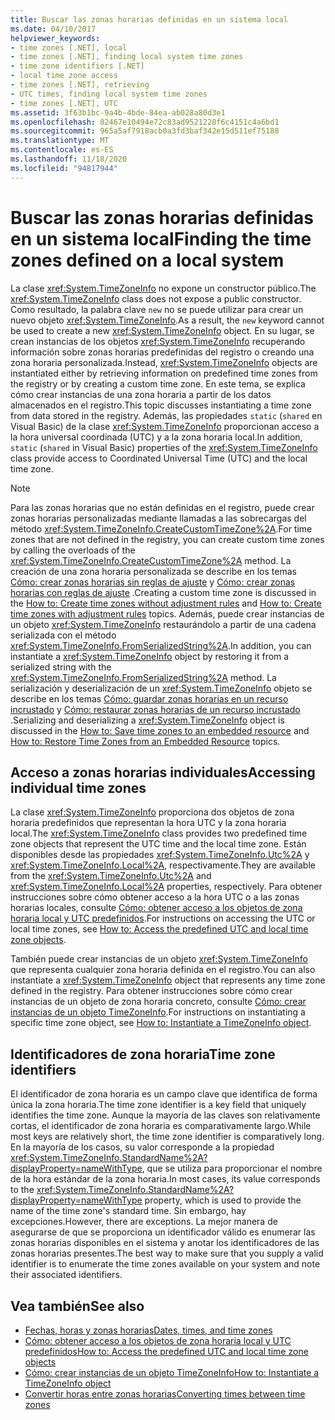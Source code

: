 ```yaml
---
title: Buscar las zonas horarias definidas en un sistema local
ms.date: 04/10/2017
helpviewer_keywords:
- time zones [.NET], local
- time zones [.NET], finding local system time zones
- time zone identifiers [.NET]
- local time zone access
- time zones [.NET], retrieving
- UTC times, finding local system time zones
- time zones [.NET], UTC
ms.assetid: 3f63b1bc-9a4b-4bde-84ea-ab028a80d3e1
ms.openlocfilehash: 02467e10494e72c83ad9521228f6c4151c4a6bd1
ms.sourcegitcommit: 965a5af7918acb0a3fd3baf342e15d511ef75188
ms.translationtype: MT
ms.contentlocale: es-ES
ms.lasthandoff: 11/18/2020
ms.locfileid: "94817944"
---
```

# <a name="finding-the-time-zones-defined-on-a-local-system"></a><span data-ttu-id="5c4e3-102">Buscar las zonas horarias definidas en un sistema local</span><span class="sxs-lookup"><span data-stu-id="5c4e3-102">Finding the time zones defined on a local system</span></span>

<span data-ttu-id="5c4e3-103">La clase <xref:System.TimeZoneInfo> no expone un constructor público.</span><span class="sxs-lookup"><span data-stu-id="5c4e3-103">The <xref:System.TimeZoneInfo> class does not expose a public constructor.</span></span> <span data-ttu-id="5c4e3-104">Como resultado, la palabra clave `new` no se puede utilizar para crear un nuevo objeto <xref:System.TimeZoneInfo>.</span><span class="sxs-lookup"><span data-stu-id="5c4e3-104">As a result, the `new` keyword cannot be used to create a new <xref:System.TimeZoneInfo> object.</span></span> <span data-ttu-id="5c4e3-105">En su lugar, se crean instancias de los objetos <xref:System.TimeZoneInfo> recuperando información sobre zonas horarias predefinidas del registro o creando una zona horaria personalizada.</span><span class="sxs-lookup"><span data-stu-id="5c4e3-105">Instead, <xref:System.TimeZoneInfo> objects are instantiated either by retrieving information on predefined time zones from the registry or by creating a custom time zone.</span></span> <span data-ttu-id="5c4e3-106">En este tema, se explica cómo crear instancias de una zona horaria a partir de los datos almacenados en el registro.</span><span class="sxs-lookup"><span data-stu-id="5c4e3-106">This topic discusses instantiating a time zone from data stored in the registry.</span></span> <span data-ttu-id="5c4e3-107">Además, las propiedades `static` (`shared` en Visual Basic) de la clase <xref:System.TimeZoneInfo> proporcionan acceso a la hora universal coordinada (UTC) y a la zona horaria local.</span><span class="sxs-lookup"><span data-stu-id="5c4e3-107">In addition, `static` (`shared` in Visual Basic) properties of the <xref:System.TimeZoneInfo> class provide access to Coordinated Universal Time (UTC) and the local time zone.</span></span>

> [!NOTE]
> <span data-ttu-id="5c4e3-108">Para las zonas horarias que no están definidas en el registro, puede crear zonas horarias personalizadas mediante llamadas a las sobrecargas del método <xref:System.TimeZoneInfo.CreateCustomTimeZone%2A>.</span><span class="sxs-lookup"><span data-stu-id="5c4e3-108">For time zones that are not defined in the registry, you can create custom time zones by calling the overloads of the <xref:System.TimeZoneInfo.CreateCustomTimeZone%2A> method.</span></span> <span data-ttu-id="5c4e3-109">La creación de una zona horaria personalizada se describe en los temas [Cómo: crear zonas horarias sin reglas de ajuste](create-time-zones-without-adjustment-rules.md) y [Cómo: crear zonas horarias con reglas de ajuste](create-time-zones-with-adjustment-rules.md) .</span><span class="sxs-lookup"><span data-stu-id="5c4e3-109">Creating a custom time zone is discussed in the [How to: Create time zones without adjustment rules](create-time-zones-without-adjustment-rules.md) and [How to: Create time zones with adjustment rules](create-time-zones-with-adjustment-rules.md) topics.</span></span> <span data-ttu-id="5c4e3-110">Además, puede crear instancias de un objeto <xref:System.TimeZoneInfo> restaurándolo a partir de una cadena serializada con el método <xref:System.TimeZoneInfo.FromSerializedString%2A>.</span><span class="sxs-lookup"><span data-stu-id="5c4e3-110">In addition, you can instantiate a <xref:System.TimeZoneInfo> object by restoring it from a serialized string with the <xref:System.TimeZoneInfo.FromSerializedString%2A> method.</span></span> <span data-ttu-id="5c4e3-111">La serialización y deserialización de un <xref:System.TimeZoneInfo> objeto se describe en los temas [Cómo: guardar zonas horarias en un recurso incrustado](save-time-zones-to-an-embedded-resource.md) y [Cómo: restaurar zonas horarias de un recurso incrustado](restore-time-zones-from-an-embedded-resource.md) .</span><span class="sxs-lookup"><span data-stu-id="5c4e3-111">Serializing and deserializing a <xref:System.TimeZoneInfo> object is discussed in the [How to: Save time zones to an embedded resource](save-time-zones-to-an-embedded-resource.md) and [How to: Restore Time Zones from an Embedded Resource](restore-time-zones-from-an-embedded-resource.md) topics.</span></span>

## <a name="accessing-individual-time-zones"></a><span data-ttu-id="5c4e3-112">Acceso a zonas horarias individuales</span><span class="sxs-lookup"><span data-stu-id="5c4e3-112">Accessing individual time zones</span></span>

<span data-ttu-id="5c4e3-113">La clase <xref:System.TimeZoneInfo> proporciona dos objetos de zona horaria predefinidos que representan la hora UTC y la zona horaria local.</span><span class="sxs-lookup"><span data-stu-id="5c4e3-113">The <xref:System.TimeZoneInfo> class provides two predefined time zone objects that represent the UTC time and the local time zone.</span></span> <span data-ttu-id="5c4e3-114">Están disponibles desde las propiedades <xref:System.TimeZoneInfo.Utc%2A> y <xref:System.TimeZoneInfo.Local%2A>, respectivamente.</span><span class="sxs-lookup"><span data-stu-id="5c4e3-114">They are available from the <xref:System.TimeZoneInfo.Utc%2A> and <xref:System.TimeZoneInfo.Local%2A> properties, respectively.</span></span> <span data-ttu-id="5c4e3-115">Para obtener instrucciones sobre cómo obtener acceso a la hora UTC o a las zonas horarias locales, consulte [Cómo: obtener acceso a los objetos de zona horaria local y UTC predefinidos](access-utc-and-local.md).</span><span class="sxs-lookup"><span data-stu-id="5c4e3-115">For instructions on accessing the UTC or local time zones, see [How to: Access the predefined UTC and local time zone objects](access-utc-and-local.md).</span></span>

<span data-ttu-id="5c4e3-116">También puede crear instancias de un objeto <xref:System.TimeZoneInfo> que representa cualquier zona horaria definida en el registro.</span><span class="sxs-lookup"><span data-stu-id="5c4e3-116">You can also instantiate a <xref:System.TimeZoneInfo> object that represents any time zone defined in the registry.</span></span> <span data-ttu-id="5c4e3-117">Para obtener instrucciones sobre cómo crear instancias de un objeto de zona horaria concreto, consulte [Cómo: crear instancias de un objeto TimeZoneInfo](instantiate-time-zone-info.md).</span><span class="sxs-lookup"><span data-stu-id="5c4e3-117">For instructions on instantiating a specific time zone object, see [How to: Instantiate a TimeZoneInfo object](instantiate-time-zone-info.md).</span></span>

## <a name="time-zone-identifiers"></a><span data-ttu-id="5c4e3-118">Identificadores de zona horaria</span><span class="sxs-lookup"><span data-stu-id="5c4e3-118">Time zone identifiers</span></span>

<span data-ttu-id="5c4e3-119">El identificador de zona horaria es un campo clave que identifica de forma única la zona horaria.</span><span class="sxs-lookup"><span data-stu-id="5c4e3-119">The time zone identifier is a key field that uniquely identifies the time zone.</span></span> <span data-ttu-id="5c4e3-120">Aunque la mayoría de las claves son relativamente cortas, el identificador de zona horaria es comparativamente largo.</span><span class="sxs-lookup"><span data-stu-id="5c4e3-120">While most keys are relatively short, the time zone identifier is comparatively long.</span></span> <span data-ttu-id="5c4e3-121">En la mayoría de los casos, su valor corresponde a la propiedad <xref:System.TimeZoneInfo.StandardName%2A?displayProperty=nameWithType>, que se utiliza para proporcionar el nombre de la hora estándar de la zona horaria.</span><span class="sxs-lookup"><span data-stu-id="5c4e3-121">In most cases, its value corresponds to the <xref:System.TimeZoneInfo.StandardName%2A?displayProperty=nameWithType> property, which is used to provide the name of the time zone's standard time.</span></span> <span data-ttu-id="5c4e3-122">Sin embargo, hay excepciones.</span><span class="sxs-lookup"><span data-stu-id="5c4e3-122">However, there are exceptions.</span></span> <span data-ttu-id="5c4e3-123">La mejor manera de asegurarse de que se proporciona un identificador válido es enumerar las zonas horarias disponibles en el sistema y anotar los identificadores de las zonas horarias presentes.</span><span class="sxs-lookup"><span data-stu-id="5c4e3-123">The best way to make sure that you supply a valid identifier is to enumerate the time zones available on your system and note their associated identifiers.</span></span>

## <a name="see-also"></a><span data-ttu-id="5c4e3-124">Vea también</span><span class="sxs-lookup"><span data-stu-id="5c4e3-124">See also</span></span>

- [<span data-ttu-id="5c4e3-125">Fechas, horas y zonas horarias</span><span class="sxs-lookup"><span data-stu-id="5c4e3-125">Dates, times, and time zones</span></span>](index.md)
- [<span data-ttu-id="5c4e3-126">Cómo: obtener acceso a los objetos de zona horaria local y UTC predefinidos</span><span class="sxs-lookup"><span data-stu-id="5c4e3-126">How to: Access the predefined UTC and local time zone objects</span></span>](access-utc-and-local.md)
- [<span data-ttu-id="5c4e3-127">Cómo: crear instancias de un objeto TimeZoneInfo</span><span class="sxs-lookup"><span data-stu-id="5c4e3-127">How to: Instantiate a TimeZoneInfo object</span></span>](instantiate-time-zone-info.md)
- [<span data-ttu-id="5c4e3-128">Convertir horas entre zonas horarias</span><span class="sxs-lookup"><span data-stu-id="5c4e3-128">Converting times between time zones</span></span>](converting-between-time-zones.md)
